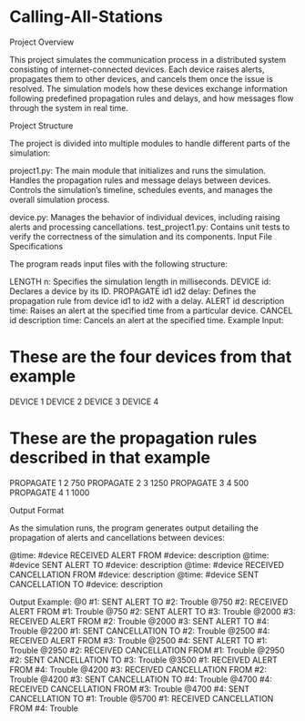 # Calling-All-Stations
Project Overview

This project simulates the communication process in a distributed system consisting of internet-connected devices. Each device raises alerts, propagates them to other devices, and cancels them once the issue is resolved. The simulation models how these devices exchange information following predefined propagation rules and delays, and how messages flow through the system in real time.

Project Structure

The project is divided into multiple modules to handle different parts of the simulation:

project1.py: 
The main module that initializes and runs the simulation.
Handles the propagation rules and message delays between devices.
Controls the simulation’s timeline, schedules events, and manages the overall simulation process.

device.py: Manages the behavior of individual devices, including raising alerts and processing cancellations.
test_project1.py: Contains unit tests to verify the correctness of the simulation and its components.
Input File Specifications

The program reads input files with the following structure:

LENGTH n: Specifies the simulation length in milliseconds.
DEVICE id: Declares a device by its ID.
PROPAGATE id1 id2 delay: Defines the propagation rule from device id1 to id2 with a delay.
ALERT id description time: Raises an alert at the specified time from a particular device.
CANCEL id description time: Cancels an alert at the specified time.
Example Input:
# These are the four devices from that example
DEVICE 1
DEVICE 2
DEVICE 3
DEVICE 4


# These are the propagation rules described in that example
PROPAGATE 1 2 750
PROPAGATE 2 3 1250
PROPAGATE 3 4 500
PROPAGATE 4 1 1000

Output Format

As the simulation runs, the program generates output detailing the propagation of alerts and cancellations between devices:

@time: #device RECEIVED ALERT FROM #device: description
@time: #device SENT ALERT TO #device: description
@time: #device RECEIVED CANCELLATION FROM #device: description
@time: #device SENT CANCELLATION TO #device: description

Output Example:
@0 #1: SENT ALERT TO #2: Trouble
@750 #2: RECEIVED ALERT FROM #1: Trouble
@750 #2: SENT ALERT TO #3: Trouble
@2000 #3: RECEIVED ALERT FROM #2: Trouble
@2000 #3: SENT ALERT TO #4: Trouble
@2200 #1: SENT CANCELLATION TO #2: Trouble
@2500 #4: RECEIVED ALERT FROM #3: Trouble
@2500 #4: SENT ALERT TO #1: Trouble
@2950 #2: RECEIVED CANCELLATION FROM #1: Trouble
@2950 #2: SENT CANCELLATION TO #3: Trouble
@3500 #1: RECEIVED ALERT FROM #4: Trouble
@4200 #3: RECEIVED CANCELLATION FROM #2: Trouble
@4200 #3: SENT CANCELLATION TO #4: Trouble
@4700 #4: RECEIVED CANCELLATION FROM #3: Trouble
@4700 #4: SENT CANCELLATION TO #1: Trouble
@5700 #1: RECEIVED CANCELLATION FROM #4: Trouble


